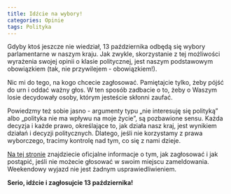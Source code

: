 ```yaml
---
title: Idźcie na wybory!
categories: Opinie
tags: Polityka
---
```

Gdyby ktoś jeszcze nie wiedział, 13 października odbędą się wybory parlamentarne w naszym kraju. Jak zwykle, skorzystanie z tej możliwości wyrażenia swojej opinii o klasie politycznej, jest naszym podstawowym obowiązkiem (tak, nie przywilejem - obowiązkiem!).

Nic mi do tego, na kogo chcecie zagłosować. Pamiętajcie tylko, żeby pójść do urn i oddać ważny głos. W ten sposób zadbacie o to, żeby o Waszym losie decydowały osoby, którym jesteście skłonni zaufać.

Powiedzmy też sobie jasno - argumenty typu „nie interesuję się polityką” albo „polityka nie ma wpływu na moje życie”, są pozbawione sensu. Każda decyzja i każde prawo, określające to, jak działa nasz kraj, jest wynikiem działań i decyzji politycznych. Dlatego, jeśli nie korzystamy z prawa wyborczego, tracimy kontrolę nad tym, co się z nami dzieje.

[Na tej stronie][1] znajdziecie oficjalne informacje o tym, jak zagłosować i jak postąpić, jeśli nie możecie głosować w swoim miejscu zameldowania. Weekendowy wyjazd nie jest żadnym usprawiedliwieniem.

**Serio, idźcie i zagłosujcie 13 października!**

[1]:	https://www.gov.pl/web/gov/glosowanie-poza-miejscem-zameldowania